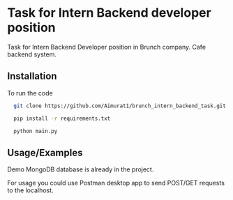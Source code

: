 
# Task for Intern Backend developer position

Task for Intern Backend Developer position in Brunch company. Cafe backend system.




## Installation

To run the code

```bash
  git clone https://github.com/Aimurat1/brunch_intern_backend_task.git

  pip install -r requirements.txt

  python main.py
```


    
## Usage/Examples

Demo MongoDB database is already in the project.

For usage you could use Postman desktop app to send POST/GET requests to the localhost.

